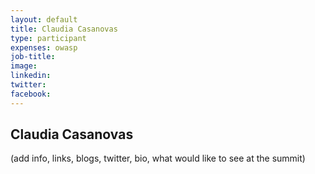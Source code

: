 ```yaml
---
layout: default
title: Claudia Casanovas
type: participant
expenses: owasp
job-title:
image: 
linkedin:
twitter:
facebook:
---
```


## Claudia Casanovas

(add info, links, blogs, twitter, bio, what would like to see at the summit)